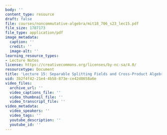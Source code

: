```yaml
---
body: ''
content_type: resource
draft: false
file: courses/noncommutative-algebra/mit18_706_s23_lec15.pdf
file_size: 1787173
file_type: application/pdf
image_metadata:
  caption: ''
  credit: ''
  image-alt: ''
learning_resource_types:
- Lecture Notes
license: https://creativecommons.org/licenses/by-nc-sa/4.0/
resourcetype: Document
title: 'Lecture 15: Separable Splitting Fields and Cross-Product Algebras'
uid: 3b2f4f42-21e4-4b58-873e-ce42d8658a6e
video_files:
  archive_url: ''
  video_captions_file: ''
  video_thumbnail_file: ''
  video_transcript_file: ''
video_metadata:
  video_speakers: ''
  video_tags: ''
  youtube_description: ''
  youtube_id: ''
---
```

